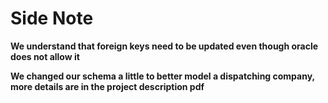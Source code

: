 # Side Note

**We understand that foreign keys need to be updated even though oracle does not allow it**

**We changed our schema a little to better model a dispatching company, more details are in the project description pdf**

